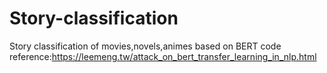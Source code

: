 # Story-classification
Story classification of movies,novels,animes based on BERT
code reference:https://leemeng.tw/attack_on_bert_transfer_learning_in_nlp.html
